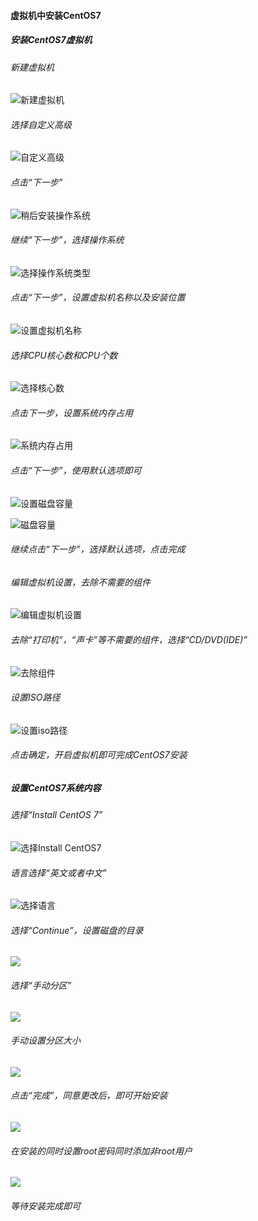 #### 虚拟机中安装CentOS7

##### 安装CentOS7虚拟机

###### 新建虚拟机

![新建虚拟机](http://typora-image.test.upcdn.net/images/20200809155104.jpg)

###### 选择自定义高级

![自定义高级](http://typora-image.test.upcdn.net/images/20200809155120.jpg)

###### 点击“下一步”

![稍后安装操作系统](http://typora-image.test.upcdn.net/images/20200809155138.jpg)

###### 继续“下一步”，选择操作系统

![选择操作系统类型](http://typora-image.test.upcdn.net/images/20200809155153.jpg)

###### 点击“下一步”，设置虚拟机名称以及安装位置

![设置虚拟机名称](http://typora-image.test.upcdn.net/images/20200809155204.jpg)

###### 选择CPU核心数和CPU个数

![选择核心数](http://typora-image.test.upcdn.net/images/20200809155218.jpg)

###### 点击下一步，设置系统内存占用

![系统内存占用](http://typora-image.test.upcdn.net/images/20200809155232.jpg)

###### 点击“下一步”，使用默认选项即可

![设置磁盘容量](http://typora-image.test.upcdn.net/images/20200809155259.jpg)

![磁盘容量](http://typora-image.test.upcdn.net/images/20200809155306.jpg)

###### 继续点击“下一步”，选择默认选项，点击完成

###### 编辑虚拟机设置，去除不需要的组件

![编辑虚拟机设置](http://typora-image.test.upcdn.net/images/20200809155326.jpg)

###### 去除“打印机”，“声卡”等不需要的组件，选择“CD/DVD(IDE)”

![去除组件](http://typora-image.test.upcdn.net/images/20200809155352.jpg)

###### 设置ISO路径

![设置iso路径](http://typora-image.test.upcdn.net/images/20200809155412.jpg)

###### 点击确定，开启虚拟机即可完成CentOS7安装

##### 设置CentOS7系统内容

###### 选择“Install CentOS 7”

![选择Install CentOS7](http://typora-image.test.upcdn.net/images/20200809155428.jpg)

###### 语言选择“英文或者中文”

![选择语言](http://typora-image.test.upcdn.net/images/20200809155447.jpg)

###### 选择“Continue”，设置磁盘的目录

![](http://typora-image.test.upcdn.net/images/20200809160100.jpg)

###### 选择“手动分区”

![](http://typora-image.test.upcdn.net/images/20200809155602.jpg)

###### 手动设置分区大小

![](http://typora-image.test.upcdn.net/images/20200809155625.jpg)

###### 点击“完成”，同意更改后，即可开始安装

![](http://typora-image.test.upcdn.net/images/20200809155644.jpg)

###### 在安装的同时设置root密码同时添加非root用户

![](http://typora-image.test.upcdn.net/images/20200809155656.jpg)

###### 等待安装完成即可